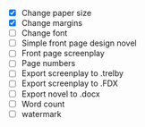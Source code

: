 - [x] Change paper size
- [x] Change margins
- [ ] Change font
- [ ] Simple front page design novel
- [ ] Front page screenplay
- [ ] Page numbers
- [ ] Export screenplay to .trelby
- [ ] Export screenplay to .FDX
- [ ] Export novel to .docx
- [ ] Word count
- [ ] watermark